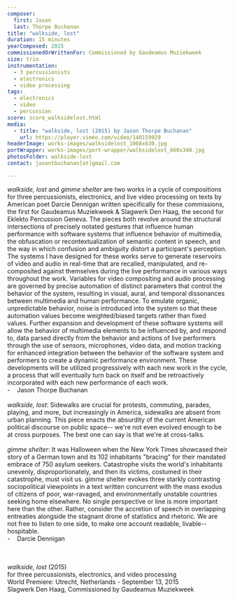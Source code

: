 ```yaml
---
composer:
  first: Jason
  last: Thorpe Buchanan
title: "walkside, lost"
duration: 15 minutes
yearComposed: 2015
commissionedOrWrittenFor: Commissioned by Gaudeamus Muziekweek
size: trio
instrumentation:
  - 3 percussionists
  - electronics
  - video processing
tags:
  - electronics
  - video
  - percussion
score: score_walksidelost.html
media:
  - title: "walkside, lost (2015) by Jason Thorpe Buchanan"
    url: https://player.vimeo.com/video/140159929
headerImage: works-images/walksidelost_1068x630.jpg
portWrapper: works-images/port-wrapper/walksidelost_660x340.jpg
photosFolder: walkside-lost
contact: jasontbuchanan[at]gmail.com

---
```

<em>walkside, lost</em> and <em>gimme shelter</em>  are two works in a cycle of compositions for three percussionists, electronics, and live video processing on texts by American poet Darcie Dennigan written specifically for these commissions, the first for Gaudeamus Muziekweek & Slagwerk Den Haag, the second for Eklekto Percussion Geneva. The pieces both revolve around the structural intersections of precisely notated gestures that influence human performance with software systems that influence behavior of multimedia, the obfuscation or recontextualization of semantic content in speech, and the way in which confusion and ambiguity distort a participant&#39;s perception. The systems I have designed for these works serve to generate reservoirs of video and audio in real-time that are recalled, manipulated, and re-composited against themselves during the live performance in various ways throughout the work. Variables for video compositing and audio processing are governed by precise automation of distinct parameters that control the behavior of the system, resulting in visual, aural, and temporal dissonances between multimedia and human performance. To emulate organic, unpredictable behavior, noise is introduced into the system so that these automation values become weighted/biased targets rather than fixed values. Further expansion and development of these software systems will allow the behavior of multimedia elements to be influenced by, and respond to, data parsed directly from the behavior and actions of live performers through the use of sensors, microphones, video data, and motion tracking for enhanced integration between the behavior of the software system and performers to create a dynamic performance environment. These developments will be utilized progressively with each new work in the cycle, a process that will eventually turn back on itself and be retroactively incorporated with each new performance of each work.
<br>-	&nbsp;&nbsp; Jason Thorpe Buchanan
<br><br>
<em>walkside, lost</em>: Sidewalks are crucial for protests, commuting, parades, playing, and more, but increasingly in America, sidewalks are absent from urban planning. This piece enacts the absurdity of the current American political discourse on public space-- we're not even evolved enough to be at cross purposes. The best one can say is that we're at cross-talks.
<br><br>
<em>gimme shelter</em>: It was Halloween when the New York Times showcased their story of a German town and its 102 inhabitants "bracing" for their mandated embrace of 750 asylum seekers. Catastrophe visits the world's inhabitants unevenly, disproportionately, and then its victims, costumed in their catastrophe, must visit us. gimme shelter evokes three starkly contrasting sociopolitical viewpoints in a text written concurrent with the mass exodus of citizens of poor, war-ravaged, and environmentally unstable countries seeking home elsewhere. No single perspective or line is more important here than the other. Rather, consider the accretion of speech in overlapping entreaties alongside the stagnant drone of statistics and rhetoric. We are not free to listen to one side, to make one account readable, livable-- hospitable.
<br>-	&nbsp;&nbsp; Darcie Dennigan

<br><br>
*walkside, lost* (2015)<br>
	    for three percussionists, electronics, and video processing<br>
World Premiere: Utrecht, Netherlands - September 13, 2015<br>
Slagwerk Den Haag, Commissioned by Gaudeamus Muziekweek
<br>
